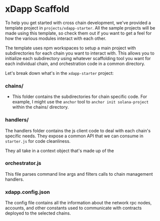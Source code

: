 # xDapp Scaffold

To help you get started with cross chain development, we've provided a template project in `projects/xdapp-starter`. All the sample projects will be made using this template, so check them out if you want to get a feel for how the various modules interact with each other.

The template uses npm workspaces to setup a main project with subdirectories for each chain you want to interact with. This allows you to initialize each subdirectory using whatever scaffolding tool you want for each individual chain, and orchestration code in a common directory. 

Let's break down what's in the `xdapp-starter` project:

### chains/
- This folder contains the subdirectories for chain specific code. For example, I might use the `anchor` tool to `anchor init solana-project` within the chains/ directory.

### handlers/ 
The handlers folder contains the js client code to deal with each chain's specific needs. They expose a common API that we can consume in `starter.js` for code cleanliness.

They all take in a context object that's made up of the

### orchestrator.js
This file parses command line args and filters calls to chain management handlers. 

### xdapp.config.json
The config file contains all the information about the network rpc nodes, accounts, and other constants used to communicate with contracts deployed to the selected chains.